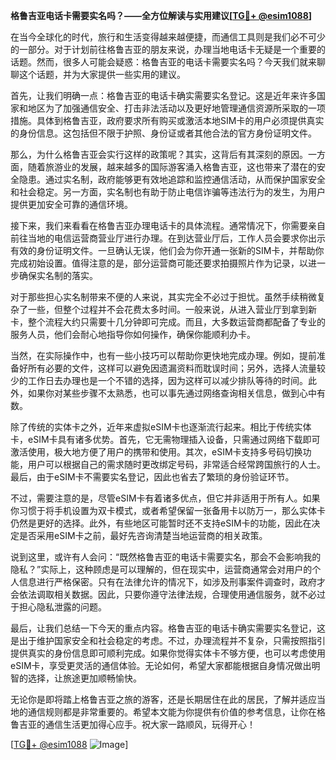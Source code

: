 **格鲁吉亚电话卡需要实名吗？——全方位解读与实用建议[[TG💪+ @esim1088](https://t.me/s/esim1088)]**

在当今全球化的时代，旅行和生活变得越来越便捷，而通信工具则是我们必不可少的一部分。对于计划前往格鲁吉亚的朋友来说，办理当地电话卡无疑是一个重要的话题。然而，很多人可能会疑惑：格鲁吉亚的电话卡需要实名吗？今天我们就来聊聊这个话题，并为大家提供一些实用的建议。

首先，让我们明确一点：格鲁吉亚的电话卡确实需要实名登记。这是近年来许多国家和地区为了加强通信安全、打击非法活动以及更好地管理通信资源所采取的一项措施。具体到格鲁吉亚，政府要求所有购买或激活本地SIM卡的用户必须提供真实的身份信息。这包括但不限于护照、身份证或者其他合法的官方身份证明文件。

那么，为什么格鲁吉亚会实行这样的政策呢？其实，这背后有其深刻的原因。一方面，随着旅游业的发展，越来越多的国际游客涌入格鲁吉亚，这也带来了潜在的安全隐患。通过实名制，政府能够更有效地追踪和监控通信活动，从而保护国家安全和社会稳定。另一方面，实名制也有助于防止电信诈骗等违法行为的发生，为用户提供更加安全可靠的通信环境。

接下来，我们来看看在格鲁吉亚办理电话卡的具体流程。通常情况下，你需要亲自前往当地的电信运营商营业厅进行办理。在到达营业厅后，工作人员会要求你出示有效的身份证明文件。一旦确认无误，他们会为你开通一张新的SIM卡，并帮助你完成初始设置。值得注意的是，部分运营商可能还要求拍摄照片作为记录，以进一步确保实名制的落实。

对于那些担心实名制带来不便的人来说，其实完全不必过于担忧。虽然手续稍微复杂了一些，但整个过程并不会花费太多时间。一般来说，从进入营业厅到拿到新卡，整个流程大约只需要十几分钟即可完成。而且，大多数运营商都配备了专业的服务人员，他们会耐心地指导你如何操作，确保你能顺利办卡。

当然，在实际操作中，也有一些小技巧可以帮助你更快地完成办理。例如，提前准备好所有必要的文件，这样可以避免因遗漏资料而耽误时间；另外，选择人流量较少的工作日去办理也是一个不错的选择，因为这样可以减少排队等待的时间。此外，如果你对某些步骤不太熟悉，也可以事先通过网络查询相关信息，做到心中有数。

除了传统的实体卡之外，近年来虚拟eSIM卡也逐渐流行起来。相比于传统实体卡，eSIM卡具有诸多优势。首先，它无需物理插入设备，只需通过网络下载即可激活使用，极大地方便了用户的携带和使用。其次，eSIM卡支持多号码切换功能，用户可以根据自己的需求随时更改绑定号码，非常适合经常跨国旅行的人士。最后，由于eSIM卡不需要实名登记，因此也省去了繁琐的身份验证环节。

不过，需要注意的是，尽管eSIM卡有着诸多优点，但它并非适用于所有人。如果你习惯于将手机设置为双卡模式，或者希望保留一张备用卡以防万一，那么实体卡仍然是更好的选择。此外，有些地区可能暂时还不支持eSIM卡的功能，因此在决定是否采用eSIM卡之前，最好先咨询清楚当地运营商的相关政策。

说到这里，或许有人会问：“既然格鲁吉亚的电话卡需要实名，那会不会影响我的隐私？”实际上，这种顾虑是可以理解的，但在现实中，运营商通常会对用户的个人信息进行严格保密。只有在法律允许的情况下，如涉及刑事案件调查时，政府才会依法调取相关数据。因此，只要你遵守法律法规，合理使用通信服务，就不必过于担心隐私泄露的问题。

最后，让我们总结一下今天的重点内容。格鲁吉亚的电话卡确实需要实名登记，这是出于维护国家安全和社会稳定的考虑。不过，办理流程并不复杂，只需按照指引提供真实的身份信息即可顺利完成。如果你觉得实体卡不够方便，也可以考虑使用eSIM卡，享受更灵活的通信体验。无论如何，希望大家都能根据自身情况做出明智的选择，让旅途更加顺畅愉快。

无论你是即将踏上格鲁吉亚之旅的游客，还是长期居住在此的居民，了解并适应当地的通信规则都是非常重要的。希望本文能为你提供有价值的参考信息，让你在格鲁吉亚的通信生活更加得心应手。祝大家一路顺风，玩得开心！

[[TG💪+ @esim1088](https://t.me/s/esim1088) ![Image](https://i.postimg.cc/4NQfJmqS/Snipaste-2025-05-13-00-14-12.png)]